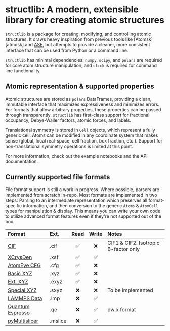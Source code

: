# structlib: A modern, extensible library for creating atomic structures

`structlib` is a package for creating, modifying, and controlling atomic structures. It draws heavy inspiration from previous tools like [Atomsk][atmosk] and [ASE][ase], but attempts to provide a cleaner, more consistent interface that can be used from Python or a command line.

`structlib` has minimal dependencies: `numpy`, `scipy`, and `polars` are required for core atom structure manipulation, and `click` is required for command line functionality.

## Atomic representation & supported properties

Atomic structures are stored as `polars` DataFrames, providing a clean, immutable interface that maximizes expressiveness and minimizes errors.
For formats that allow arbitrary properties, these properties can be passed through transparently. `structlib` has first-class support for fractional occupancy, Debye-Waller factors, atomic forces, and labels.

Translational symmetry is stored in `Cell` objects, which represent a fully generic cell. Atoms can be modified in any coordinate system that makes sense (global, local real-space, cell fraction, box fraction, etc.). Support for non-translational symmetry operations is limited at this point.

For more information, check out the example notebooks and the API documentation.

## Currently supported file formats

File format support is still a work in progress. Where possible, parsers are implemented from scratch in-repo.
Most formats are implemented in two steps: Parsing to an intermediate representation which preserves all format-specific information, and then conversion to the generic `Atoms` & `AtomCell` types for manipulation & display.
This means you can write your own code to utilize advanced format features even if they're not supported out of the box.

| Format                 | Ext.    | Read               | Write              | Notes |
| :--------------------- | :------ | :----------------: | :----------------: | :---- |
| [CIF][cif]             | .cif    | :white_check_mark: | :x:                | CIF1 & CIF2. Isotropic B-factor only |
| [XCrysDen][xsf]        | .xsf    | :white_check_mark: | :white_check_mark: |       |
| [AtomEye CFG][cfg]     | .cfg    | :white_check_mark: | :x:                |       |
| [Basic XYZ][xyz]       | .xyz    | :white_check_mark: | :x:                |       |
| [Ext. XYZ][xyz]        | .exyz   | :white_check_mark: | :x:                |       |
| [Special XYZ][xyz]     | .sxyz   | :x:                | :x:                | To be implemented |
| [LAMMPS Data][lmp]     | .lmp    | :x:                | :white_check_mark: |       |
| [Quantum Espresso][qe] | .qe     | :x:                | :white_check_mark: | pw.x format  |
| [pyMultislicer][pyM]   | .mslice | :x:                | :white_check_mark: |       |

[atomsk]: https://atomsk.univ-lille.fr/
[ase]: https://wiki.fysik.dtu.dk/ase/
[cif]: https://www.iucr.org/resources/cif
[xsf]: http://www.xcrysden.org/doc/XSF.html
[cfg]: https://atomsk.univ-lille.fr/doc/en/format_cfg.html
[xyz]: https://atomsk.univ-lille.fr/doc/en/format_xyz.html
[lmp]: https://docs.lammps.org/read_data.html
[qe]: https://www.quantum-espresso.org/Doc/INPUT_PW.html
[pyM]: https://github.com/LeBeauGroup/pyMultislicer
